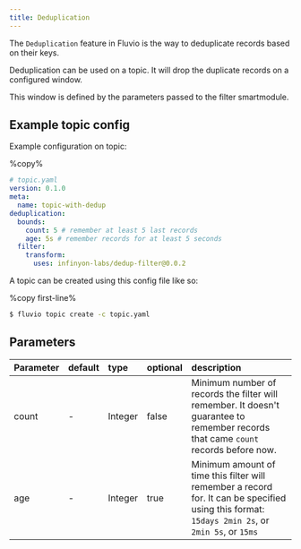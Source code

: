```yaml
---
title: Deduplication
---
```


The `Deduplication` feature in Fluvio is the way to deduplicate records based on their keys.

Deduplication can be used on a topic. It will drop the duplicate records on a configured window.

This window is defined by the parameters passed to the filter smartmodule.

## Example topic config

Example configuration on topic:

%copy%
```yaml
# topic.yaml
version: 0.1.0
meta:
  name: topic-with-dedup
deduplication:
  bounds:
    count: 5 # remember at least 5 last records
    age: 5s # remember records for at least 5 seconds
  filter:
    transform:
      uses: infinyon-labs/dedup-filter@0.0.2 
```
A topic can be created using this config file like so:

%copy first-line%
```bash
$ fluvio topic create -c topic.yaml
```

## Parameters

| Parameter       | default | type   | optional | description                                           |
|:-------------|:--------| :---   | :---   |:------------------------------------------------------|
| count |    -    | Integer | false | Minimum number of records the filter will remember. It doesn't guarantee to remember records that came `count` records before now. |
| age   |    -    | Integer | true | Minimum amount of time this filter will remember a record for. It can be specified using this format: `15days 2min 2s`, or `2min 5s`, or `15ms` | |
